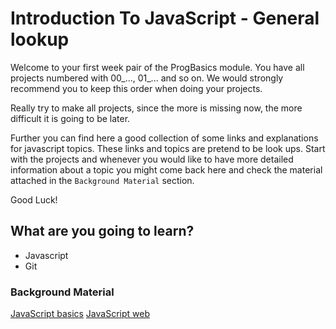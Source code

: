 # Introduction To JavaScript - General lookup

Welcome to your first week pair of the ProgBasics module. You have all projects numbered with 00_..., 01_... and so on. We would strongly recommend you to keep this order when doing your projects.

Really try to make all projects, since the more is missing now, the more difficult it is going to be later.

Further you can find here a good collection of some links and explanations for javascript topics. These links and topics are pretend to be look ups. Start with the projects and whenever you would like to have more detailed information about a topic you might come back here and check the material attached in the `Background Material` section.

Good Luck!

## What are you going to learn?

* Javascript
* Git

### Background Material
[JavaScript basics](https://journey.code.cool/v2/learn/materials/competencies/javascript-basics.md)
[JavaScript web](https://journey.code.cool/v2/learn/materials/competencies/javascript-web.md)
